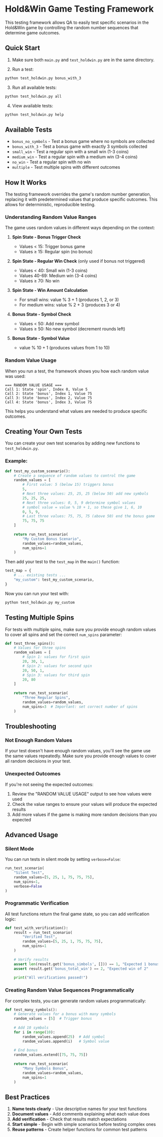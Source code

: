 # Hold&Win Game Testing Framework

This testing framework allows QA to easily test specific scenarios in the Hold&Win game by controlling the random number sequences that determine game outcomes.

## Quick Start

1. Make sure both `main.py` and `test_holdwin.py` are in the same directory.

2. Run a test:
```bash
python test_holdwin.py bonus_with_3
```

3. Run all available tests:
```bash
python test_holdwin.py all
```

4. View available tests:
```bash
python test_holdwin.py help
```

## Available Tests

- `bonus_no_symbols` - Test a bonus game where no symbols are collected
- `bonus_with_3` - Test a bonus game with exactly 3 symbols collected
- `small_win` - Test a regular spin with a small win (1-3 coins)
- `medium_win` - Test a regular spin with a medium win (3-4 coins)
- `no_win` - Test a regular spin with no win
- `multiple` - Test multiple spins with different outcomes

## How It Works

The testing framework overrides the game's random number generation, replacing it with predetermined values that produce specific outcomes. This allows for deterministic, reproducible testing.

### Understanding Random Value Ranges

The game uses random values in different ways depending on the context:

1. **Spin State - Bonus Trigger Check**
   - Values < 15: Trigger bonus game
   - Values ≥ 15: Regular spin (no bonus)

2. **Spin State - Regular Win Check** (only used if bonus not triggered)
   - Values < 40: Small win (1-3 coins)
   - Values 40-69: Medium win (3-4 coins)
   - Values ≥ 70: No win

3. **Spin State - Win Amount Calculation**
   - For small wins: value % 3 + 1 (produces 1, 2, or 3)
   - For medium wins: value % 2 + 3 (produces 3 or 4)

4. **Bonus State - Symbol Check**
   - Values < 50: Add new symbol
   - Values ≥ 50: No new symbol (decrement rounds left)

5. **Bonus State - Symbol Value**
   - value % 10 + 1 (produces values from 1 to 10)

### Random Value Usage

When you run a test, the framework shows you how each random value was used:

```
=== RANDOM VALUE USAGE ===
Call 1: State 'spin', Index 0, Value 5  
Call 2: State 'bonus', Index 1, Value 75
Call 3: State 'bonus', Index 2, Value 75
Call 4: State 'bonus', Index 3, Value 75
```

This helps you understand what values are needed to produce specific outcomes.

## Creating Your Own Tests

You can create your own test scenarios by adding new functions to `test_holdwin.py`.

### Example:

```python
def test_my_custom_scenario():
    # Create a sequence of random values to control the game
    random_values = [
        # First value: 5 (below 15) triggers bonus
        5,
        # Next three values: 25, 25, 25 (below 50) add new symbols
        25, 25, 25,
        # Next three values: 0, 5, 9 determine symbol values
        # symbol value = value % 10 + 1, so these give 1, 6, 10
        0, 5, 9,
        # Last three values: 75, 75, 75 (above 50) end the bonus game
        75, 75, 75
    ]
    
    return run_test_scenario(
        "My Custom Bonus Scenario",
        random_values=random_values,
        num_spins=1
    )
```

Then add your test to the `test_map` in the `main()` function:

```python
test_map = {
    # ... existing tests ...
    "my_custom": test_my_custom_scenario,
}
```

Now you can run your test with:
```bash
python test_holdwin.py my_custom
```

## Testing Multiple Spins

For tests with multiple spins, make sure you provide enough random values to cover all spins and set the correct `num_spins` parameter:

```python
def test_three_spins():
    # Values for three spins
    random_values = [
        # Spin 1: values for first spin
        20, 30, 1,
        # Spin 2: values for second spin
        20, 50, 1,
        # Spin 3: values for third spin
        20, 80
    ]
    
    return run_test_scenario(
        "Three Regular Spins",
        random_values=random_values,
        num_spins=3  # Important: set correct number of spins
    )
```

## Troubleshooting

### Not Enough Random Values

If your test doesn't have enough random values, you'll see the game use the same values repeatedly. Make sure you provide enough values to cover all random decisions in your test.

### Unexpected Outcomes

If you're not seeing the expected outcomes:

1. Review the "RANDOM VALUE USAGE" output to see how values were used
2. Check the value ranges to ensure your values will produce the expected results
3. Add more values if the game is making more random decisions than you expected

## Advanced Usage

### Silent Mode

You can run tests in silent mode by setting `verbose=False`:

```python
run_test_scenario(
    "Silent Test",
    random_values=[5, 25, 1, 75, 75, 75],
    num_spins=1,
    verbose=False
)
```

### Programmatic Verification

All test functions return the final game state, so you can add verification logic:

```python
def test_with_verification():
    result = run_test_scenario(
        "Verified Test",
        random_values=[5, 25, 1, 75, 75, 75],
        num_spins=1
    )
    
    # Verify results
    assert len(result.get('bonus_simbols', [])) == 1, "Expected 1 bonus symbol"
    assert result.get('bonus_total_win') == 2, "Expected win of 2"
    
    print("All verifications passed!")
```

### Creating Random Value Sequences Programmatically

For complex tests, you can generate random values programmatically:

```python
def test_many_symbols():
    # Generate values for a bonus with many symbols
    random_values = [5]  # Trigger bonus
    
    # Add 10 symbols
    for i in range(10):
        random_values.append(25)  # Add symbol
        random_values.append(i)   # Symbol value
    
    # End bonus
    random_values.extend([75, 75, 75])
    
    return run_test_scenario(
        "Many Symbols Bonus",
        random_values=random_values,
        num_spins=1
    )
```

## Best Practices

1. **Name tests clearly** - Use descriptive names for your test functions
2. **Document values** - Add comments explaining what each value does
3. **Add verification** - Check that results match expectations
4. **Start simple** - Begin with simple scenarios before testing complex ones
5. **Reuse patterns** - Create helper functions for common test patterns